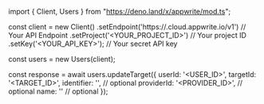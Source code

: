 import { Client, Users } from "https://deno.land/x/appwrite/mod.ts";

const client = new Client()
    .setEndpoint('https://<REGION>.cloud.appwrite.io/v1') // Your API Endpoint
    .setProject('<YOUR_PROJECT_ID>') // Your project ID
    .setKey('<YOUR_API_KEY>'); // Your secret API key

const users = new Users(client);

const response = await users.updateTarget({
    userId: '<USER_ID>',
    targetId: '<TARGET_ID>',
    identifier: '<IDENTIFIER>', // optional
    providerId: '<PROVIDER_ID>', // optional
    name: '<NAME>' // optional
});
